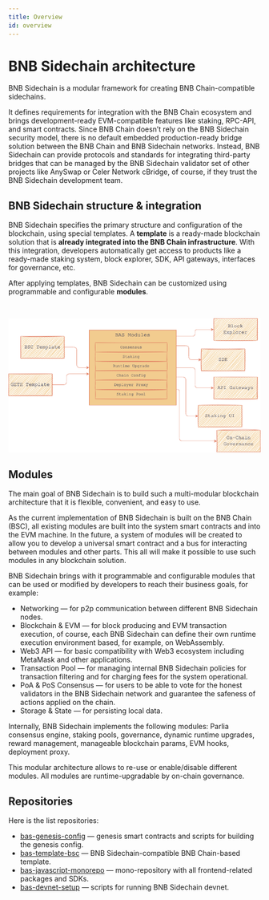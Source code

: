 ```yaml
---
title: Overview
id: overview
---
```


# BNB Sidechain architecture

BNB Sidechain is a modular framework for creating BNB Chain-compatible sidechains. 

It defines requirements for integration with the BNB Chain ecosystem and brings development-ready EVM-compatible features like staking, RPC-API, and smart contracts. Since BNB Chain doesn’t rely on the BNB Sidechain security model, there is no default embedded production-ready bridge solution between the BNB Chain and BNB Sidechain networks. Instead, BNB Sidechain can provide protocols and standards for integrating third-party bridges that can be managed by the BNB Sidechain validator set of other projects like AnySwap or Celer Network cBridge, of course, if they trust the BNB Sidechain development team.


## BNB Sidechain structure & integration

BNB Sidechain specifies the primary structure and configuration of the blockchain, using special templates. A **template** is a ready-made blockchain solution that is **already integrated into the BNB Chain infrastructure**. With this integration, developers automatically get access to products like a ready-made staking system, block explorer, SDK, API gateways, interfaces for governance, etc. 

After applying templates, BNB Sidechain can be customized using programmable and configurable **modules**.

<p>
&nbsp;

![BNB Sidechain architecture](../../../../static/img/bas-architecture.png)

</p>

## Modules

The main goal of BNB Sidechain is to build such a multi-modular blockchain architecture that it is flexible, convenient, and easy to use.

As the current implementation of BNB Sidechain is built on the BNB Chain (BSC), all existing modules are built into the system smart contracts and into the EVM machine. In the future, a system of modules will be created to allow you to develop a universal smart contract and a bus for interacting between modules and other parts. This all will make it possible to use such modules in any blockchain solution.

BNB Sidechain brings with it programmable and configurable modules that can be used or modified by developers to reach their business goals, for example:
* Networking — for p2p communication between different BNB Sidechain nodes.
* Blockchain & EVM — for block producing and EVM transaction execution, of course, each BNB Sidechain can define their own runtime execution environment based, for example, on WebAssembly.
* Web3 API — for basic compatibility with Web3 ecosystem including MetaMask and other applications.
* Transaction Pool — for managing internal BNB Sidechain policies for transaction filtering and for charging fees for the system operational.
* PoA & PoS Consensus — for users to be able to vote for the honest validators in the BNB Sidechain network and guarantee the safeness of actions applied on the chain.
* Storage & State — for persisting local data.

Internally, BNB Sidechain implements the following modules: Parlia consensus engine, staking pools, governance, dynamic runtime upgrades, reward management, manageable blockchain params, EVM hooks, deployment proxy.

This modular architecture allows to re-use or enable/disable different modules. All modules are runtime-upgradable by on-chain governance.

## Repositories

Here is the list repositories:
* [bas-genesis-config](https://github.com/Ankr-network/bas-genesis-config) — genesis smart contracts and scripts for building the genesis config.
* [bas-template-bsc](https://github.com/Ankr-network/bas-template-bsc) — BNB Sidechain-compatible BNB Chain-based template.
* [bas-javascript-monorepo](https://github.com/Ankr-network/bas-javascript-monorepo) — mono-repository with all frontend-related packages and SDKs.
* [bas-devnet-setup](https://github.com/Ankr-network/bas-devnet-setup) — scripts for running BNB Sidechain devnet.
